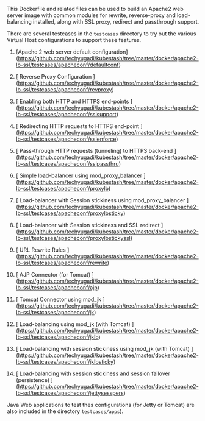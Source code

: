 This Dockerfile and related files can be used to build an Apache2 web server image with common modules for rewrite, reverse-proxy and load-balancing installed, along with SSL proxy, redirect and passthrough support.

There are several testcases in the `testcases` directory to try out the various Virtual Host configurations to support these features.

1. [Apache 2 web server default configuration] (https://github.com/techyugadi/kubestash/tree/master/docker/apache2-lb-ssl/testcases/apacheconf/defaultconf)

2. [ Reverse Proxy Configuration ] (https://github.com/techyugadi/kubestash/tree/master/docker/apache2-lb-ssl/testcases/apacheconf/revproxy)

3. [ Enabling both HTTP and HTTPS end-points ] (https://github.com/techyugadi/kubestash/tree/master/docker/apache2-lb-ssl/testcases/apacheconf/sslsupport)

4. [ Redirecting HTTP requests to HTTPS end-point ] (https://github.com/techyugadi/kubestash/tree/master/docker/apache2-lb-ssl/testcases/apacheconf/sslenforce)

5. [ Pass-through HTTP requests (tunneling) to HTTPS back-end ] (https://github.com/techyugadi/kubestash/tree/master/docker/apache2-lb-ssl/testcases/apacheconf/sslpassthru)

6. [ Simple load-balancer using mod_proxy_balancer ] (https://github.com/techyugadi/kubestash/tree/master/docker/apache2-lb-ssl/testcases/apacheconf/proxylb)

7. [ Load-balancer with Session stickiness using mod_proxy_balancer ] (https://github.com/techyugadi/kubestash/tree/master/docker/apache2-lb-ssl/testcases/apacheconf/proxylbsticky)

8. [ Load-balancer with Session stickiness and SSL redirect ] (https://github.com/techyugadi/kubestash/tree/master/docker/apache2-lb-ssl/testcases/apacheconf/proxylbstickyssl)

9. [ URL Rewrite Rules ] (https://github.com/techyugadi/kubestash/tree/master/docker/apache2-lb-ssl/testcases/apacheconf/rewrite)

10. [ AJP Connector (for Tomcat) ] (https://github.com/techyugadi/kubestash/tree/master/docker/apache2-lb-ssl/testcases/apacheconf/ajp)

11. [ Tomcat Connector using mod_jk ] (https://github.com/techyugadi/kubestash/tree/master/docker/apache2-lb-ssl/testcases/apacheconf/jk)

12. [ Load-balancing using mod_jk (with Tomcat) ] (https://github.com/techyugadi/kubestash/tree/master/docker/apache2-lb-ssl/testcases/apacheconf/jklb)

13. [ Load-balancing with session stickiness using mod_jk (with Tomcat) ] (https://github.com/techyugadi/kubestash/tree/master/docker/apache2-lb-ssl/testcases/apacheconf/jklbsticky)

14. [ Load-balancing with session stickiness and session failover (persistence) ] (https://github.com/techyugadi/kubestash/tree/master/docker/apache2-lb-ssl/testcases/apacheconf/jettysesspers)

Java Web applications to test thes configurations (for Jetty or Tomcat) are also included in the directory `testcases/apps`). 
